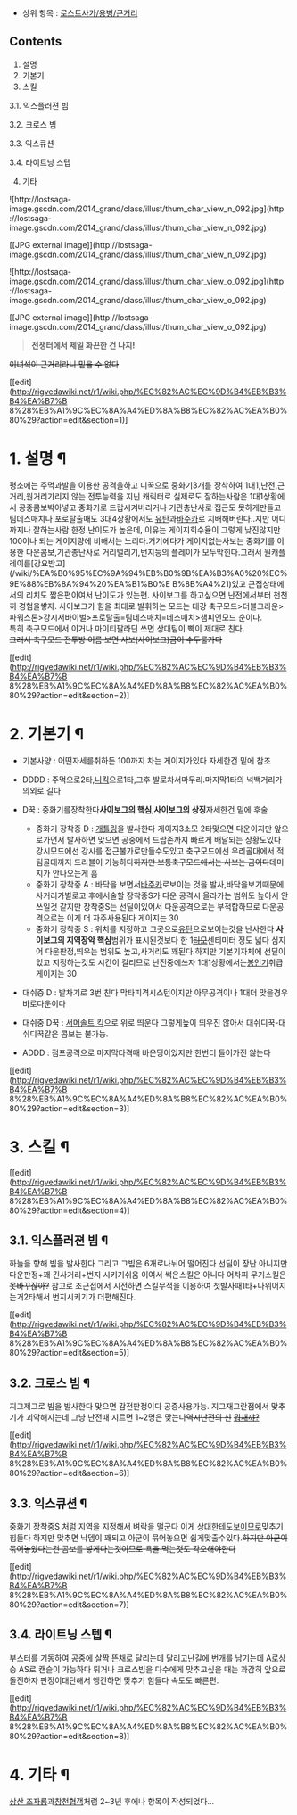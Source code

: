   * 상위 항목 : [로스트사가/용병/근거리](%EB%A1%9C%EC%8A%A4%ED%8A%B8%EC%82%AC%EA%B0%80/%EC%9A%A9%EB%B3%91/%EA%B7%BC%EA%B1%B0%EB%A6%AC.md)  

## Contents

    

1. 설명 
2. 기본기 
3. 스킬 
    

3.1. 익스플러젼 빔

3.2. 크로스 빔

3.3. 익스큐션

3.4. 라이트닝 스텝

4. 기타 

![http://lostsaga-
image.gscdn.com/2014_grand/class/illust/thum_char_view_n_092.jpg](http
://lostsaga-image.gscdn.com/2014_grand/class/illust/thum_char_view_n_092.jpg)

[[JPG external image]](http://lostsaga-
image.gscdn.com/2014_grand/class/illust/thum_char_view_n_092.jpg)

  

![http://lostsaga-
image.gscdn.com/2014_grand/class/illust/thum_char_view_o_092.jpg](http
://lostsaga-image.gscdn.com/2014_grand/class/illust/thum_char_view_o_092.jpg)

[[JPG external image]](http://lostsaga-
image.gscdn.com/2014_grand/class/illust/thum_char_view_o_092.jpg)

> **전쟁터에서 제일 화끈한 건 나지!**

<del>이녀석이 근거리라니 믿을 수 없다</del>

[[edit](http://rigvedawiki.net/r1/wiki.php/%EC%82%AC%EC%9D%B4%EB%B3%B4%EA%B7%B
8%28%EB%A1%9C%EC%8A%A4%ED%8A%B8%EC%82%AC%EA%B0%80%29?action=edit&section=1)]

# 1. 설명 ¶

평소에는 주먹과발을 이용한 공격을하고 디꾹으로 중화기3개를 장착하여 1대1,난전,근거리,원거리가리지 않는 전투능력을 지닌 캐릭터로 실제로도
잘하는사람은 1대1상황에서 공중콤보박아넣고 중화기로 드랍시켜버리거나 기관총난사로 접근도 못하게만들고 팀데스매치나 포로탈출때도 3대4상황에서도
[유탄](%EC%9C%A0%ED%83%84.md)과[바주카](%EB%B0%94%EC%A3%BC%EC%B9%B4.md)로
지배해버린다..지만 어디까지나 잘하는사람 한정.난이도가 높은데, 이유는 게이지회수율이 그렇게 낮진않지만 100이나 되는 게이지량에 비해서는
느리다.거기에다가 게이지없는사보는 중화기를 이용한 다운콤보,기관총난사로 거리벌리기,번지등의 플레이가 모두막힌다.그래서 원캐플레이를[강요받고]
(/wiki/%EA%B0%95%EC%9A%94%EB%B0%9B%EA%B3%A0%20%EC%9E%88%EB%8A%94%20%EA%B1%B0%E
B%8B%A4%21)있고 근접상태에서의 리치도 짧은편이여서 난이도가 있는편. 사이보그를 하고싶으면 난전에서부터 천천히 경험을쌓자. 사이보그가
힘을 최대로 발휘하는 모드는 대강 축구모드>더블크라운>파워스톤>강시서바이벌>포로탈출=팀데스매치=데스매치>챔피언모드 순이다.  
특히 축구모드에서 이거나 마이티팔라딘 쓰면 상대팀이 빡이 제대로 친다.  
<del>그래서 축구모드 전투방 이름 보면 사보(사이보그)금이 수두룰가다</del>

[[edit](http://rigvedawiki.net/r1/wiki.php/%EC%82%AC%EC%9D%B4%EB%B3%B4%EA%B7%B
8%28%EB%A1%9C%EC%8A%A4%ED%8A%B8%EC%82%AC%EA%B0%80%29?action=edit&section=2)]

# 2. 기본기 ¶

  * 기본사양 : 어떤자세를취하든 100까지 차는 게이지가있다 자세한건 밑에 참조
  * DDDD : 주먹으로2타,[니킥](%EB%8B%88%ED%82%A5.md)으로1타,그후 발로차서마무리.마지막1타의 넉백거리가 의외로 길다
  * D꾹 : 중화기를장착한다**사이보그의 핵심**,**사이보그의 상징**자세한건 밑에 후술  

    * 중화기 장착중 D : [개틀링](%EA%B0%9C%ED%8B%80%EB%A7%81.md)을 발사한다 게이지3소모 2타맞으면 다운이지만 앞으로가면서 발사하면 맞으면 공중에서 드랍존까지 빠르게 배달되는 상황도있다 강시모드에선 강시를 접근불가로만들수도있고 축구모드에선 우리골대에서 적팀골대까지 드리블이 가능하다<del>하지만 보통축구모드에서는 사보는 금이다</del>데미지가 안나오는게 흠
    * 중화기 장착중 A : 바닥을 보면서[바주카](%EB%B0%94%EC%A3%BC%EC%B9%B4.md)로보이는 것을 발사,바닥을보기때문에 사거리가별로고 후에서술할 장착중S가 다운 공격시 올라가는 범위도 높아서 안쓰일것 같지만 장착중S는 선딜이있어서 다운공격으로는 부적합하므로 다운공격으로는 이게 더 자주사용된다 게이지는 30
    * 중화기 장착중 S : 위치를 지정하고 그곳으로[유탄](%EC%9C%A0%ED%83%84.md)으로보이는것을 난사한다 **사이보그의 지역장악 핵심**범위가 표시된것보다 한 1<del>[티모](%ED%8B%B0%EB%AA%A8.md)</del>센티미터 정도 넓다 심지어 다운판정,띄우는 범위도 높고,사거리도 꽤된다.하지만 기본기자체에 선딜이 있고 지정하는것도 시간이 걸리므로 난전중에쓰자 1대1상황에서는[봉인기](%EB%B4%89%EC%9D%B8%EA%B8%B0.md)취급 게이지는 30
  * 대쉬중 D : 발차기로 3번 친다 막타피격시스턴이지만 아무공격이나 1대더 맞을경우 바로다운이다
  * 대쉬중 D꾹 : [서머솔트 킥](%EC%84%9C%EB%A8%B8%EC%86%94%ED%8A%B8%20%ED%82%A5.md)으로 위로 띄운다 그렇게높이 띄우진 않아서 대쉬디꾹-대쉬디꾹같은 콤보는 불가능.
  * ADDD : 점프공격으로 마지막타격때 바운딩이있지만 한번더 들어가진 않는다   

[[edit](http://rigvedawiki.net/r1/wiki.php/%EC%82%AC%EC%9D%B4%EB%B3%B4%EA%B7%B
8%28%EB%A1%9C%EC%8A%A4%ED%8A%B8%EC%82%AC%EA%B0%80%29?action=edit&section=3)]

# 3. 스킬 ¶

[[edit](http://rigvedawiki.net/r1/wiki.php/%EC%82%AC%EC%9D%B4%EB%B3%B4%EA%B7%B
8%28%EB%A1%9C%EC%8A%A4%ED%8A%B8%EC%82%AC%EA%B0%80%29?action=edit&section=4)]

## 3.1. 익스플러젼 빔 ¶

하늘을 향해 빔을 발사한다 그리고 그빔은 6개로나뉘어 떨어진다 선딜이 장난 아니지만 다운판정+꽤 긴사거리+번지 시키기쉬움 이여서 썩은스킬은
아니다 <del>어차피 무기스킬은 못바꾸잖아?</del> 참고로 초근접에서 시전하면 스킬무적을 이용하여 첫발사때1타+나위어지는거2타해서
번지시키기가 더편해진다.

  

[[edit](http://rigvedawiki.net/r1/wiki.php/%EC%82%AC%EC%9D%B4%EB%B3%B4%EA%B7%B
8%28%EB%A1%9C%EC%8A%A4%ED%8A%B8%EC%82%AC%EA%B0%80%29?action=edit&section=5)]

## 3.2. 크로스 빔 ¶

지그제그로 빔을 발사한다 맞으면 감전판정이다 공중사용가능. 지그재그란점에서 맞추기가 괴악해지는데 그냥 난전때 지르면 1~2명은
맞는다<del>역시난전의 신</del> <del>[뭐새꺄?](%EC%95%A8%EB%A6%AC%EC%8A%A4%28%EB%A1%9C%EC%8A%A4%ED%8A%B8%EC%82%AC%EA%B0%80%29.md)</del>

  

[[edit](http://rigvedawiki.net/r1/wiki.php/%EC%82%AC%EC%9D%B4%EB%B3%B4%EA%B7%B
8%28%EB%A1%9C%EC%8A%A4%ED%8A%B8%EC%82%AC%EA%B0%80%29?action=edit&section=6)]

## 3.3. 익스큐션 ¶

중화기 장착중S 처럼 지역을 지정해서 벼락을 떨군다 이게
상대한테도[보이므로](%EC%B4%88%EA%B0%80%EC%8A%A4.md)맞추기힘들다 하지만 맞추면 낙뎀이 꽤되고 아군이 묶어놓으면
쉽게맞출수있다.<del>하지만 아군이 묶어놓았다는건 콤보를 넣게다는것이므로 욕을 먹는것도 각오해야한다</del>

  

[[edit](http://rigvedawiki.net/r1/wiki.php/%EC%82%AC%EC%9D%B4%EB%B3%B4%EA%B7%B
8%28%EB%A1%9C%EC%8A%A4%ED%8A%B8%EC%82%AC%EA%B0%80%29?action=edit&section=7)]

## 3.4. 라이트닝 스텝 ¶

부스터를 기동하여 공중에 살짝 뜬채로 달리는데 달리고난길에 번개를 남기는데 A로상승 AS로 캔슬이 가능하다 튀거나 크로스빔을 다수에게
맞추고싶을 때는 과감히 앞으로 돌진하자 판정이대단해서 앵간하면 맞추기 힘들다 속도도 빠른편.

  

[[edit](http://rigvedawiki.net/r1/wiki.php/%EC%82%AC%EC%9D%B4%EB%B3%B4%EA%B7%B
8%28%EB%A1%9C%EC%8A%A4%ED%8A%B8%EC%82%AC%EA%B0%80%29?action=edit&section=8)]

# 4. 기타 ¶

[상산 조자룡](%EC%83%81%EC%82%B0%20%EC%A1%B0%EC%9E%90%EB%A3%A1.md)과[창천협객](%EC%B0%BD%EC%B2%9C%ED%98%91%EA%B0%9D.md)처럼 2~3년 후에나 항목이 작성되었다...

